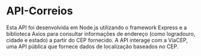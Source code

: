 # API-Correios
Esta API foi desenvolvida em Node.js utilizando o framework Express e a biblioteca Axios para consultar informações de endereço (como logradouro, cidade e estado) a partir do CEP fornecido. A API interage com a ViaCEP, uma API pública que fornece dados de localização baseados no CEP.
